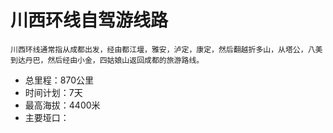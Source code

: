 # 川西环线自驾游线路
    川西环线通常指从成都出发，经由都江堰，雅安，泸定，康定，然后翻越折多山，从塔公，八美到达丹巴，然后经由小金，四姑娘山返回成都的旅游路线。

- 总里程：870公里
- 时间计划：7天
- 最高海拔：4400米
- 主要垭口：
